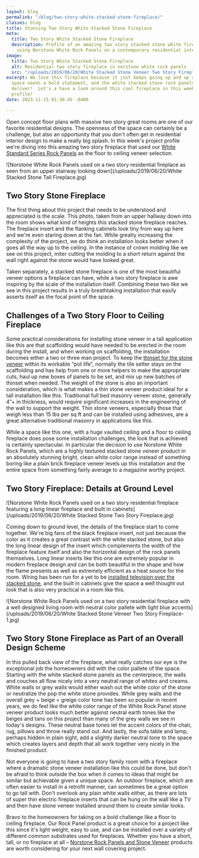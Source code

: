 ```yaml
---
layout: blog
permalink: "/blog/two-story-white-stacked-stone-fireplace/"
classes: blog
title: Stunning Two Story White Stacked Stone Fireplace
meta:
  title: Two Story White Stacked Stone Fireplace
  description: Profile of an amazing two story stacked stone white fireplace created
    using Norstone White Rock Panels on a contemporary residential interior.
image:
  title: Two Story White Stacked Stone Fireplace
  alt: Residential two story fireplace in norstone white rock panels
  src: "/uploads/2019/06/20/White Stacked Stone Veneer Two Story Fireplace.jpg"
excerpt: We love this fireplace because it just keeps going up and up and up.  A big
  space needs a bold statement, and the white stacked stone rock panels on this fireplace
  deliver!  Let's a have a look around this cool fireplace in this week's project
  profile!
date: 2023-11-15 01:30:45 -0400

---
```

Open concept floor plans with massive two story great rooms are one of our favorite residential designs. The openness of the space can certainly be a challenge, but also an opportunity that you don't often get in residential interior design to make a really big splash. In this week's project profile we're diving into this amazing two story fireplace that used our [White Standard Series Rock Panels](https://www.norstoneusa.com/products/rock-panels/white/) as the floor to ceiling veneer selection.

![Norstone White Rock Panels used on a two story residential fireplace as seen from an upper stairway looking down](/uploads/2019/06/20/White Stacked Stone Tall Fireplace.jpg)

<h2> Two Story Stone Fireplace</h2>

The first thing about this project that needs to be understood and appreciated is the scale. This photo, taken from an upper hallway down into the room shows what kind of heights this stacked stone fireplace reaches. The fireplace insert and the flanking cabinets look tiny from way up here and we're even staring down at the fan. While greatly increasing the complexity of the project, we do think an installation looks better when it goes all the way up to the ceiling. In the instance of crown molding like we see on this project, miter cutting the molding to a short return against the wall right against the stone would have looked great.

Taken separately, a stacked stone fireplace is one of the most beautiful veneer options a fireplace can have, while a two story fireplace is awe inspiring by the scale of the installation itself. Combining these two like we see in this project results in a truly breathtaking installation that easily asserts itself as the focal point of the space.

<h2>Challenges of a Two Story Floor to Ceiling Fireplace</h2>

Some practical considerations for installing stone veneer in a tall application like this are that scaffolding would have needed to be erected in the room during the install, and when working on scaffolding, the installation becomes either a two or three man project. To keep the [thinset for the stone veneer](https://www.norstoneusa.com/blog/what-is-the-difference-between-different-types-of-thinset-and-what-s-the-best-thinset-for-stacked-stone-installations/) within its workable “pot life”, normally the tile setter stays on the scaffolding and has help from one or more helpers to make the appropriate cuts, haul up new boxes of panels to be set, and mix up new batches of thinset when needed. The weight of the stone is also an important consideration, which is what makes a thin stone veneer product ideal for a tall installation like this. Traditional full bed masonry veneer stone, generally 4”+ in thickness, would require significant increases in the engineering of the wall to support the weight. Thin stone veneers, especially those that weigh less than 15 lbs per sq ft and can be installed using adhesives, are a great alternative traditional masonry in applications like this.

While a space like this one, with a huge vaulted ceiling and a floor to ceiling fireplace does pose some installation challenges, the look that is achieved is certainly spectacular. In particular the decision to use Norstone White Rock Panels, which are a highly textured stacked stone veneer product in an absolutely stunning bright, clean white color range instead of something boring like a plain brick fireplace veneer levels up this installation and the entire space from something fairly average to a magazine worthy project.

<h2>Two Story Fireplace: Details at Ground Level</h2>

![Norstone White Rock Panels used on a two story residential fireplace featuring a long linear fireplace and built in cabinets](/uploads/2019/06/20/White Stacked Stone Two Story Fireplace.jpg)

Coming down to ground level, the details of the fireplace start to come together. We're big fans of the black fireplace insert, not just because the color as it creates a great contrast with the white stacked stone, but also the long linear design of the insert which complements the width of the fireplace feature itself and also the horizontal design of the rock panels themselves. Long linear inserts like this one are extremely popular in modern fireplace design and can be both beautiful in the shape and how the flame presents as well as extremely efficient as a heat source for the room. Wiring has been run for a yet to be [installed television over the stacked stone](https://www.norstoneusa.com/blog/how-to-install-a-flat-screen-tv-on-a-stacked-stone-wall/), and the built in cabinets give the space a well thought out look that is also very practical in a room like this.

![Norstone White Rock Panels used on a two story residential fireplace with a well designed living room with neutral color pallete with light blue accents](/uploads/2019/06/20/White Stacked Stone Veneer Two Story Fireplace-1.jpg)

<h2>Two Story Stone Fireplace as Part of an Overall Design Scheme</h2>

In this pulled back view of the fireplace, what really catches our eye is the exceptional job the homeowners did with the color pallete of the space. Starting with the white stacked stone panels as the centerpiece, the walls and couches all flow nicely into a very neutral range of whites and creams. White walls or grey walls would either wash out the white color of the stone or neutralize the pop the white stone provides. While grey walls and the overall grey + beige = greige color tone has been so popular in recent years, we do feel like the white color range of the White Rock Panel stone veneer product looks much better against neutral earth tones like the beiges and tans on this project than many of the grey walls we see in today's designs. These neutral base tones let the accent colors of the chair, rug, pillows and throw really stand out. And lastly, the sofa table and lamp, perhaps hidden in plain sight, add a slightly darker neutral tone to the space which creates layers and depth that all work together very nicely in the finished product.

Not everyone is going to have a two story family room with a fireplace where a dramatic stone veneer installation like this could be done, but don't be afraid to think outside the box when it comes to ideas that might be similar but achievable given a unique space. An outdoor fireplace, which are often easier to install in a retrofit manner, can sometimes be a great option to go tall with. Don't overlook any plain white walls either, as there are lots of super thin electric fireplace inserts that can be hung on the wall like a TV and then have stone veneer installed around them to create similar looks.

Bravo to the homeowners for taking on a bold challenge like a floor to ceiling fireplace. Our Rock Panel product is a great choice for a project like this since it's light weight, easy to use, and can be installed over a variety of different common substrates used for fireplaces. Whether you have a short, tall, or no fireplace at all – [Norstone Rock Panels and Stone Veneer](https://www.norstoneusa.com/products/) products are worth considering for your next wall covering project.
